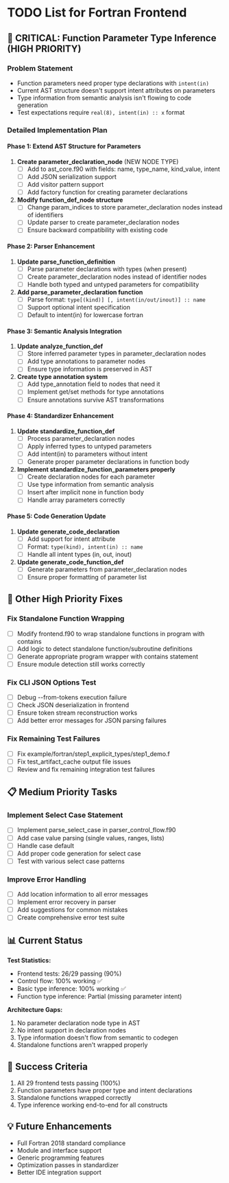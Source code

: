 # TODO List for Fortran Frontend

## 🚨 CRITICAL: Function Parameter Type Inference (HIGH PRIORITY)

### Problem Statement
- Function parameters need proper type declarations with `intent(in)`
- Current AST structure doesn't support intent attributes on parameters
- Type information from semantic analysis isn't flowing to code generation
- Test expectations require `real(8), intent(in) :: x` format

### Detailed Implementation Plan

#### Phase 1: Extend AST Structure for Parameters
1. **Create parameter_declaration_node** (NEW NODE TYPE)
   - [ ] Add to ast_core.f90 with fields: name, type_name, kind_value, intent
   - [ ] Add JSON serialization support
   - [ ] Add visitor pattern support
   - [ ] Add factory function for creating parameter declarations

2. **Modify function_def_node structure**
   - [ ] Change param_indices to store parameter_declaration nodes instead of identifiers
   - [ ] Update parser to create parameter_declaration nodes
   - [ ] Ensure backward compatibility with existing code

#### Phase 2: Parser Enhancement
1. **Update parse_function_definition**
   - [ ] Parse parameter declarations with types (when present)
   - [ ] Create parameter_declaration nodes instead of identifier nodes
   - [ ] Handle both typed and untyped parameters for compatibility

2. **Add parse_parameter_declaration function**
   - [ ] Parse format: `type[(kind)] [, intent(in/out/inout)] :: name`
   - [ ] Support optional intent specification
   - [ ] Default to intent(in) for lowercase fortran

#### Phase 3: Semantic Analysis Integration
1. **Update analyze_function_def**
   - [ ] Store inferred parameter types in parameter_declaration nodes
   - [ ] Add type annotations to parameter nodes
   - [ ] Ensure type information is preserved in AST

2. **Create type annotation system**
   - [ ] Add type_annotation field to nodes that need it
   - [ ] Implement get/set methods for type annotations
   - [ ] Ensure annotations survive AST transformations

#### Phase 4: Standardizer Enhancement
1. **Update standardize_function_def**
   - [ ] Process parameter_declaration nodes
   - [ ] Apply inferred types to untyped parameters
   - [ ] Add intent(in) to parameters without intent
   - [ ] Generate proper parameter declarations in function body

2. **Implement standardize_function_parameters properly**
   - [ ] Create declaration nodes for each parameter
   - [ ] Use type information from semantic analysis
   - [ ] Insert after implicit none in function body
   - [ ] Handle array parameters correctly

#### Phase 5: Code Generation Update
1. **Update generate_code_declaration**
   - [ ] Add support for intent attribute
   - [ ] Format: `type(kind), intent(in) :: name`
   - [ ] Handle all intent types (in, out, inout)

2. **Update generate_code_function_def**
   - [ ] Generate parameters from parameter_declaration nodes
   - [ ] Ensure proper formatting of parameter list

## 🔧 Other High Priority Fixes

### Fix Standalone Function Wrapping
- [ ] Modify frontend.f90 to wrap standalone functions in program with contains
- [ ] Add logic to detect standalone function/subroutine definitions
- [ ] Generate appropriate program wrapper with contains statement
- [ ] Ensure module detection still works correctly

### Fix CLI JSON Options Test
- [ ] Debug --from-tokens execution failure
- [ ] Check JSON deserialization in frontend
- [ ] Ensure token stream reconstruction works
- [ ] Add better error messages for JSON parsing failures

### Fix Remaining Test Failures
- [ ] Fix example/fortran/step1_explicit_types/step1_demo.f
- [ ] Fix test_artifact_cache output file issues
- [ ] Review and fix remaining integration test failures

## 📋 Medium Priority Tasks

### Implement Select Case Statement
- [ ] Implement parse_select_case in parser_control_flow.f90
- [ ] Add case value parsing (single values, ranges, lists)
- [ ] Handle case default
- [ ] Add proper code generation for select case
- [ ] Test with various select case patterns

### Improve Error Handling
- [ ] Add location information to all error messages
- [ ] Implement error recovery in parser
- [ ] Add suggestions for common mistakes
- [ ] Create comprehensive error test suite

## 📊 Current Status

**Test Statistics:**
- Frontend tests: 26/29 passing (90%)
- Control flow: 100% working ✅
- Basic type inference: 100% working ✅
- Function type inference: Partial (missing parameter intent)

**Architecture Gaps:**
1. No parameter declaration node type in AST
2. No intent support in declaration nodes
3. Type information doesn't flow from semantic to codegen
4. Standalone functions aren't wrapped properly

## 🎯 Success Criteria

1. All 29 frontend tests passing (100%)
2. Function parameters have proper type and intent declarations
3. Standalone functions wrapped correctly
4. Type inference working end-to-end for all constructs

## 💡 Future Enhancements

- Full Fortran 2018 standard compliance
- Module and interface support
- Generic programming features
- Optimization passes in standardizer
- Better IDE integration support
